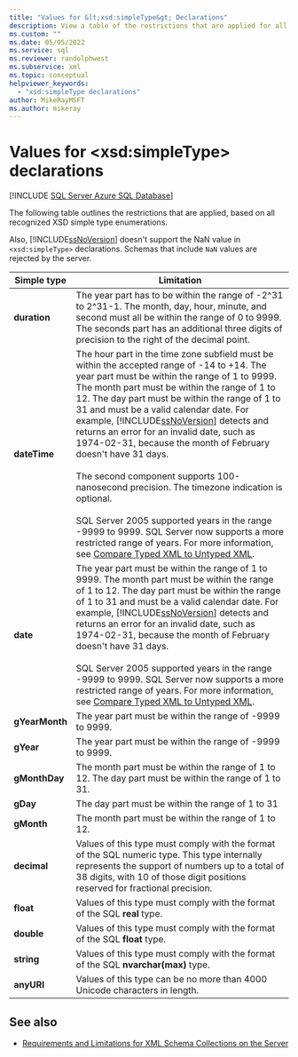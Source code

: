 ```yaml
---
title: "Values for &lt;xsd:simpleType&gt; Declarations"
description: View a table of the restrictions that are applied for all recognized values of the <xsd:simpleType> declaration.
ms.custom: ""
ms.date: 05/05/2022
ms.service: sql
ms.reviewer: randolphwest
ms.subservice: xml
ms.topic: conceptual
helpviewer_keywords:
  - "xsd:simpleType declarations"
author: MikeRayMSFT
ms.author: mikeray
---
```

# Values for &lt;xsd:simpleType&gt; declarations

[!INCLUDE [SQL Server Azure SQL Database](../../includes/applies-to-version/sql-asdb.md)]

The following table outlines the restrictions that are applied, based on all recognized XSD simple type enumerations.

Also, [!INCLUDE[ssNoVersion](../../includes/ssnoversion-md.md)] doesn't support the NaN value in `<xsd:simpleType>` declarations. Schemas that include `NaN` values are rejected by the server.

|Simple type|Limitation|
|-----------------|----------------|
|**duration**|The year part has to be within the range of -2^31 to 2^31-1. The month, day, hour, minute, and second must all be within the range of 0 to 9999. The seconds part has an additional three digits of precision to the right of the decimal point.|
|**dateTime**|The hour part in the time zone subfield must be within the accepted range of -14 to +14. The year part must be within the range of 1 to 9999. The month part must be within the range of 1 to 12. The day part must be within the range of 1 to 31 and must be a valid calendar date. For example, [!INCLUDE[ssNoVersion](../../includes/ssnoversion-md.md)] detects and returns an error for an invalid date, such as 1974-02-31, because the month of February doesn't have 31 days.<br /><br /> The second component supports 100-nanosecond precision. The timezone indication is optional.<br /><br /> SQL Server 2005 supported years in the range -9999 to 9999. SQL Server now supports a more restricted range of years. For more information, see [Compare Typed XML to Untyped XML](../../relational-databases/xml/compare-typed-xml-to-untyped-xml.md).|
|**date**|The year part must be within the range of 1 to 9999. The month part must be within the range of 1 to 12. The day part must be within the range of 1 to 31 and must be a valid calendar date. For example, [!INCLUDE[ssNoVersion](../../includes/ssnoversion-md.md)] detects and returns an error for an invalid date, such as 1974-02-31, because the month of February doesn't have 31 days.<br /><br /> SQL Server 2005 supported years in the range -9999 to 9999. SQL Server now supports a more restricted range of years. For more information, see [Compare Typed XML to Untyped XML](../../relational-databases/xml/compare-typed-xml-to-untyped-xml.md).|
|**gYearMonth**|The year part must be within the range of -9999 to 9999.|
|**gYear**|The year part must be within the range of -9999 to 9999.|
|**gMonthDay**|The month part must be within the range of 1 to 12. The day part must be within the range of 1 to 31.|
|**gDay**|The day part must be within the range of 1 to 31|
|**gMonth**|The month part must be within the range of 1 to 12.|
|**decimal**|Values of this type must comply with the format of the SQL numeric type. This type internally represents the support of numbers up to a total of 38 digits, with 10 of those digit positions reserved for fractional precision.|
|**float**|Values of this type must comply with the format of the SQL **real** type.|
|**double**|Values of this type must comply with the format of the SQL **float** type.|
|**string**|Values of this type must comply with the format of the SQL **nvarchar(max)** type.|
|**anyURI**|Values of this type can be no more than 4000 Unicode characters in length.|

## See also

- [Requirements and Limitations for XML Schema Collections on the Server](../../relational-databases/xml/requirements-and-limitations-for-xml-schema-collections-on-the-server.md)
